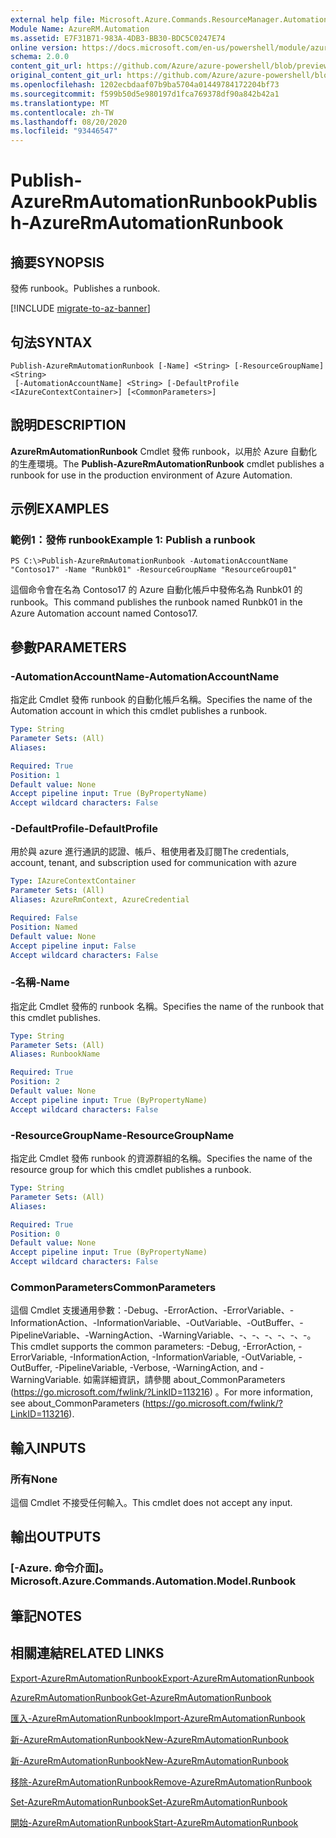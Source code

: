 ```yaml
---
external help file: Microsoft.Azure.Commands.ResourceManager.Automation.dll-Help.xml
Module Name: AzureRM.Automation
ms.assetid: E7F31B71-983A-4DB3-BB30-BDC5C0247E74
online version: https://docs.microsoft.com/en-us/powershell/module/azurerm.automation/publish-azurermautomationrunbook
schema: 2.0.0
content_git_url: https://github.com/Azure/azure-powershell/blob/preview/src/ResourceManager/Automation/Commands.Automation/help/Publish-AzureRMAutomationRunbook.md
original_content_git_url: https://github.com/Azure/azure-powershell/blob/preview/src/ResourceManager/Automation/Commands.Automation/help/Publish-AzureRMAutomationRunbook.md
ms.openlocfilehash: 1202ecbdaaf07b9ba5704a01449784172204bf73
ms.sourcegitcommit: f599b50d5e980197d1fca769378df90a842b42a1
ms.translationtype: MT
ms.contentlocale: zh-TW
ms.lasthandoff: 08/20/2020
ms.locfileid: "93446547"
---
```

# <span data-ttu-id="58caa-101">Publish-AzureRmAutomationRunbook</span><span class="sxs-lookup"><span data-stu-id="58caa-101">Publish-AzureRmAutomationRunbook</span></span>

## <span data-ttu-id="58caa-102">摘要</span><span class="sxs-lookup"><span data-stu-id="58caa-102">SYNOPSIS</span></span>
<span data-ttu-id="58caa-103">發佈 runbook。</span><span class="sxs-lookup"><span data-stu-id="58caa-103">Publishes a runbook.</span></span>

[!INCLUDE [migrate-to-az-banner](../../includes/migrate-to-az-banner.md)]

## <span data-ttu-id="58caa-104">句法</span><span class="sxs-lookup"><span data-stu-id="58caa-104">SYNTAX</span></span>

```
Publish-AzureRmAutomationRunbook [-Name] <String> [-ResourceGroupName] <String>
 [-AutomationAccountName] <String> [-DefaultProfile <IAzureContextContainer>] [<CommonParameters>]
```

## <span data-ttu-id="58caa-105">說明</span><span class="sxs-lookup"><span data-stu-id="58caa-105">DESCRIPTION</span></span>
<span data-ttu-id="58caa-106">**AzureRmAutomationRunbook** Cmdlet 發佈 runbook，以用於 Azure 自動化的生產環境。</span><span class="sxs-lookup"><span data-stu-id="58caa-106">The **Publish-AzureRmAutomationRunbook** cmdlet publishes a runbook for use in the production environment of Azure Automation.</span></span>

## <span data-ttu-id="58caa-107">示例</span><span class="sxs-lookup"><span data-stu-id="58caa-107">EXAMPLES</span></span>

### <span data-ttu-id="58caa-108">範例1：發佈 runbook</span><span class="sxs-lookup"><span data-stu-id="58caa-108">Example 1: Publish a runbook</span></span>
```
PS C:\>Publish-AzureRmAutomationRunbook -AutomationAccountName "Contoso17" -Name "Runbk01" -ResourceGroupName "ResourceGroup01"
```

<span data-ttu-id="58caa-109">這個命令會在名為 Contoso17 的 Azure 自動化帳戶中發佈名為 Runbk01 的 runbook。</span><span class="sxs-lookup"><span data-stu-id="58caa-109">This command publishes the runbook named Runbk01 in the Azure Automation account named Contoso17.</span></span>

## <span data-ttu-id="58caa-110">參數</span><span class="sxs-lookup"><span data-stu-id="58caa-110">PARAMETERS</span></span>

### <span data-ttu-id="58caa-111">-AutomationAccountName</span><span class="sxs-lookup"><span data-stu-id="58caa-111">-AutomationAccountName</span></span>
<span data-ttu-id="58caa-112">指定此 Cmdlet 發佈 runbook 的自動化帳戶名稱。</span><span class="sxs-lookup"><span data-stu-id="58caa-112">Specifies the name of the Automation account in which this cmdlet publishes a runbook.</span></span>

```yaml
Type: String
Parameter Sets: (All)
Aliases: 

Required: True
Position: 1
Default value: None
Accept pipeline input: True (ByPropertyName)
Accept wildcard characters: False
```

### <span data-ttu-id="58caa-113">-DefaultProfile</span><span class="sxs-lookup"><span data-stu-id="58caa-113">-DefaultProfile</span></span>
<span data-ttu-id="58caa-114">用於與 azure 進行通訊的認證、帳戶、租使用者及訂閱</span><span class="sxs-lookup"><span data-stu-id="58caa-114">The credentials, account, tenant, and subscription used for communication with azure</span></span>

```yaml
Type: IAzureContextContainer
Parameter Sets: (All)
Aliases: AzureRmContext, AzureCredential

Required: False
Position: Named
Default value: None
Accept pipeline input: False
Accept wildcard characters: False
```

### <span data-ttu-id="58caa-115">-名稱</span><span class="sxs-lookup"><span data-stu-id="58caa-115">-Name</span></span>
<span data-ttu-id="58caa-116">指定此 Cmdlet 發佈的 runbook 名稱。</span><span class="sxs-lookup"><span data-stu-id="58caa-116">Specifies the name of the runbook that this cmdlet publishes.</span></span>

```yaml
Type: String
Parameter Sets: (All)
Aliases: RunbookName

Required: True
Position: 2
Default value: None
Accept pipeline input: True (ByPropertyName)
Accept wildcard characters: False
```

### <span data-ttu-id="58caa-117">-ResourceGroupName</span><span class="sxs-lookup"><span data-stu-id="58caa-117">-ResourceGroupName</span></span>
<span data-ttu-id="58caa-118">指定此 Cmdlet 發佈 runbook 的資源群組的名稱。</span><span class="sxs-lookup"><span data-stu-id="58caa-118">Specifies the name of the resource group for which this cmdlet publishes a runbook.</span></span>

```yaml
Type: String
Parameter Sets: (All)
Aliases: 

Required: True
Position: 0
Default value: None
Accept pipeline input: True (ByPropertyName)
Accept wildcard characters: False
```

### <span data-ttu-id="58caa-119">CommonParameters</span><span class="sxs-lookup"><span data-stu-id="58caa-119">CommonParameters</span></span>
<span data-ttu-id="58caa-120">這個 Cmdlet 支援通用參數：-Debug、-ErrorAction、-ErrorVariable、-InformationAction、-InformationVariable、-OutVariable、-OutBuffer、-PipelineVariable、-WarningAction、-WarningVariable、-、-、-、-、-、-。</span><span class="sxs-lookup"><span data-stu-id="58caa-120">This cmdlet supports the common parameters: -Debug, -ErrorAction, -ErrorVariable, -InformationAction, -InformationVariable, -OutVariable, -OutBuffer, -PipelineVariable, -Verbose, -WarningAction, and -WarningVariable.</span></span> <span data-ttu-id="58caa-121">如需詳細資訊，請參閱 about_CommonParameters (https://go.microsoft.com/fwlink/?LinkID=113216) 。</span><span class="sxs-lookup"><span data-stu-id="58caa-121">For more information, see about_CommonParameters (https://go.microsoft.com/fwlink/?LinkID=113216).</span></span>

## <span data-ttu-id="58caa-122">輸入</span><span class="sxs-lookup"><span data-stu-id="58caa-122">INPUTS</span></span>

### <span data-ttu-id="58caa-123">所有</span><span class="sxs-lookup"><span data-stu-id="58caa-123">None</span></span>
<span data-ttu-id="58caa-124">這個 Cmdlet 不接受任何輸入。</span><span class="sxs-lookup"><span data-stu-id="58caa-124">This cmdlet does not accept any input.</span></span>

## <span data-ttu-id="58caa-125">輸出</span><span class="sxs-lookup"><span data-stu-id="58caa-125">OUTPUTS</span></span>

### <span data-ttu-id="58caa-126">[-Azure. 命令介面]。</span><span class="sxs-lookup"><span data-stu-id="58caa-126">Microsoft.Azure.Commands.Automation.Model.Runbook</span></span>

## <span data-ttu-id="58caa-127">筆記</span><span class="sxs-lookup"><span data-stu-id="58caa-127">NOTES</span></span>

## <span data-ttu-id="58caa-128">相關連結</span><span class="sxs-lookup"><span data-stu-id="58caa-128">RELATED LINKS</span></span>

[<span data-ttu-id="58caa-129">Export-AzureRmAutomationRunbook</span><span class="sxs-lookup"><span data-stu-id="58caa-129">Export-AzureRmAutomationRunbook</span></span>](./Export-AzureRMAutomationRunbook.md)

[<span data-ttu-id="58caa-130">AzureRmAutomationRunbook</span><span class="sxs-lookup"><span data-stu-id="58caa-130">Get-AzureRmAutomationRunbook</span></span>](./Get-AzureRMAutomationRunbook.md)

[<span data-ttu-id="58caa-131">匯入-AzureRmAutomationRunbook</span><span class="sxs-lookup"><span data-stu-id="58caa-131">Import-AzureRmAutomationRunbook</span></span>](./Import-AzureRMAutomationRunbook.md)

[<span data-ttu-id="58caa-132">新-AzureRmAutomationRunbook</span><span class="sxs-lookup"><span data-stu-id="58caa-132">New-AzureRmAutomationRunbook</span></span>](./New-AzureRMAutomationRunbook.md)

[<span data-ttu-id="58caa-133">新-AzureRmAutomationRunbook</span><span class="sxs-lookup"><span data-stu-id="58caa-133">New-AzureRmAutomationRunbook</span></span>](./New-AzureRMAutomationRunbook.md)

[<span data-ttu-id="58caa-134">移除-AzureRmAutomationRunbook</span><span class="sxs-lookup"><span data-stu-id="58caa-134">Remove-AzureRmAutomationRunbook</span></span>](./Remove-AzureRMAutomationRunbook.md)

[<span data-ttu-id="58caa-135">Set-AzureRmAutomationRunbook</span><span class="sxs-lookup"><span data-stu-id="58caa-135">Set-AzureRmAutomationRunbook</span></span>](./Set-AzureRMAutomationRunbook.md)

[<span data-ttu-id="58caa-136">開始-AzureRmAutomationRunbook</span><span class="sxs-lookup"><span data-stu-id="58caa-136">Start-AzureRmAutomationRunbook</span></span>](./Start-AzureRMAutomationRunbook.md)


